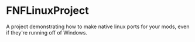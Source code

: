 # FNFLinuxProject
A project demonstrating how to make native linux ports for your mods, even if they're running off of Windows.
